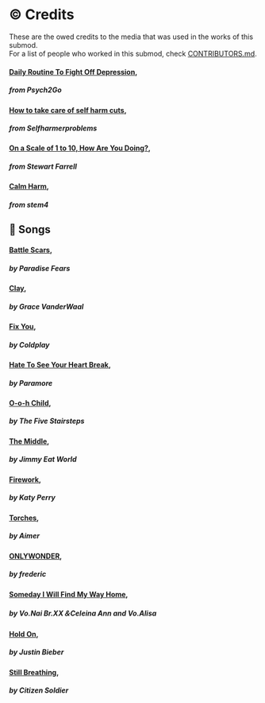 # ©️ Credits 

These are the owed credits to the media that was used in the works of this submod.<br>
For a list of people who worked in this submod, check [CONTRIBUTORS.md](CONTRIBUTORS.md).

#### <a href="https://www.youtube.com/watch?v=Y9A5wuTtblw"> Daily Routine To Fight Off Depression</a>, 
##### from Psych2Go 

#### <a href="https://www.youtube.com/watch?v=P-g2lXbdsXM"> How to take care of self harm cuts</a>,
##### from Selfharmerproblems 

#### <a href="https://www.taps.org/articles/24-1/scale1to10"> On a Scale of 1 to 10, How Are You Doing?</a>,
##### from Stewart Farrell
 
#### <a href="https://calmharm.co.uk/"> Calm Harm</a>,
##### from stem4

## 🎵 Songs

#### <a href="https://www.youtube.com/watch?v=YkCK3ia4BpA"> Battle Scars</a>,
##### by Paradise Fears

#### <a href="https://www.youtube.com/watch?v=Hs5fP7G8gBc"> Clay</a>,
##### by Grace VanderWaal 

#### <a href="https://www.youtube.com/watch?v=k4V3Mo61fJM"> Fix You</a>,
##### by Coldplay
  
#### <a href="https://www.youtube.com/watch?v=Vd_0Hri6GWc"> Hate To See Your Heart Break</a>,
##### by Paramore

#### <a href="https://www.youtube.com/watch?v=dguz0IsCuKU"> O-o-h Child</a>,
##### by The Five Stairsteps
                                    
#### <a href="https://www.youtube.com/watch?v=oKsxPW6i3pM"> The Middle</a>,
##### by Jimmy Eat World

#### <a href="https://www.youtube.com/watch?v=QGJuMBdaqIw"> Firework</a>,
##### by Katy Perry

#### <a href="https://www.youtube.com/watch?v=DP89-sZL1YM"> Torches</a>,
##### by Aimer
        
#### <a href="https://www.youtube.com/watch?v=oCrwzN6eb4Q"> ONLYWONDER</a>,
##### by frederic

#### <a href="https://www.youtube.com/watch?v=otP_P67KHSU"> Someday I Will Find My Way Home</a>,
##### by Vo.Nai Br.XX＆Celeina Ann and Vo.Alisa

#### <a href="https://www.youtube.com/watch?v=LWeiydKl0mU"> Hold On</a>,
##### by Justin Bieber

#### <a href="https://www.youtube.com/watch?v=JFAs8GKyZJE"> Still Breathing</a>,
##### by Citizen Soldier
